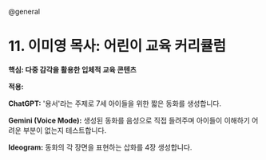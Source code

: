 @general

# 11. 이미영 목사: 어린이 교육 커리큘럼

**핵심: 다중 감각을 활용한 입체적 교육 콘텐츠**

**적용:**

**ChatGPT:**
'용서'라는 주제로 7세 아이들을 위한 짧은 동화를 생성합니다.

**Gemini (Voice Mode):**
생성된 동화를 음성으로 직접 들려주며 아이들이 이해하기 어려운 부분이 없는지 테스트합니다.

**Ideogram:**
동화의 각 장면을 표현하는 삽화를 4장 생성합니다.
